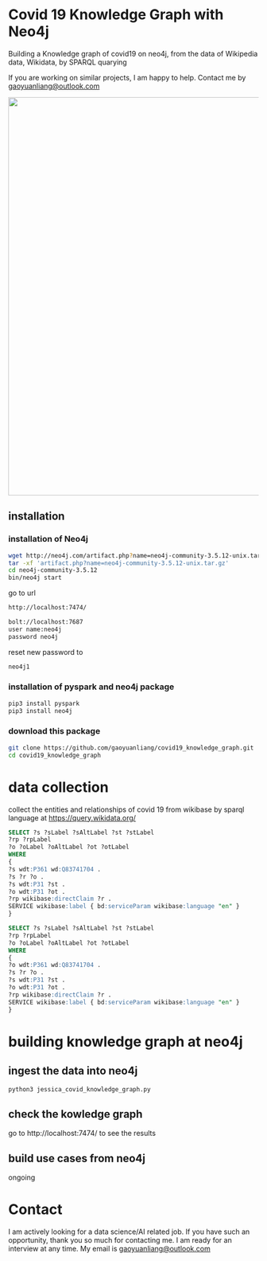 # Covid 19 Knowledge Graph with Neo4j 

Building a Knowledge graph of covid19 on neo4j, from the data of Wikipedia data, Wikidata, by SPARQL quarying

If you are working on similar projects, I am happy to help. Contact me by gaoyuanliang@outlook.com 

<img src="https://github.com/gaoyuanliang/covid_knowledge_graph/raw/master/WX20200819-180451%402x.png" width="800">

## installation 

### installation of Neo4j 

```bash
wget http://neo4j.com/artifact.php?name=neo4j-community-3.5.12-unix.tar.gz
tar -xf 'artifact.php?name=neo4j-community-3.5.12-unix.tar.gz'
cd neo4j-community-3.5.12
bin/neo4j start
```

go to url 
```bash
http://localhost:7474/

bolt://localhost:7687
user name:neo4j
password neo4j
```

reset new password to 
```bash
neo4j1
```

### installation of pyspark and neo4j package

```bash
pip3 install pyspark
pip3 install neo4j
```

### download this package 

```bash
git clone https://github.com/gaoyuanliang/covid19_knowledge_graph.git
cd covid19_knowledge_graph
```

# data collection 

collect the entities and relationships of covid 19 from wikibase by sparql language at https://query.wikidata.org/

```sql
SELECT ?s ?sLabel ?sAltLabel ?st ?stLabel 
?rp ?rpLabel 
?o ?oLabel ?oAltLabel ?ot ?otLabel 
WHERE
{
?s wdt:P361 wd:Q83741704 .
?s ?r ?o .
?s wdt:P31 ?st .
?o wdt:P31 ?ot .
?rp wikibase:directClaim ?r . 
SERVICE wikibase:label { bd:serviceParam wikibase:language "en" }
}

SELECT ?s ?sLabel ?sAltLabel ?st ?stLabel 
?rp ?rpLabel 
?o ?oLabel ?oAltLabel ?ot ?otLabel 
WHERE
{
?o wdt:P361 wd:Q83741704 .
?s ?r ?o .
?s wdt:P31 ?st .
?o wdt:P31 ?ot .
?rp wikibase:directClaim ?r . 
SERVICE wikibase:label { bd:serviceParam wikibase:language "en" }
}

```

# building knowledge graph at neo4j 

## ingest the data into neo4j

```bash
python3 jessica_covid_knowledge_graph.py
```

## check the kowledge graph 

go to http://localhost:7474/ to see the results

## build use cases from neo4j 

ongoing

# Contact

I am actively looking for a data science/AI related job. If you have such an opportunity, thank you so much for contacting me. I am ready for an interview at any time. My email is gaoyuanliang@outlook.com
